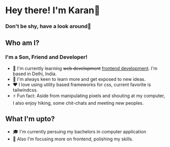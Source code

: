 # Hey there! I'm **Karan**👋
### Don't be shy, have a look around👀

## Who am I?
### I'm a Son, Friend and Developer!
- 🌱 I'm currently learning <del>web development</del> <ins>frontend development</ins>. I'm based in Delhi, India.
- 📗 I'm always keen to learn more and get exposed to new ideas.
- ❤️ I love using utility based frameworks for css, current favorite is tailwindcss.
- ⚡ Fun fact: Aside from manipulating pixels and shouting at my computer, I also enjoy hiking, some chit-chats and meeting new peoples.

## What I'm upto?
- 🎓 I'm currently persuing my bachelors in computer application
- 🧙 Also I'm focusing more on frontend, polishing my skills.
